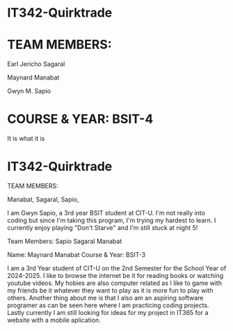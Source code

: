 
# IT342-Quirktrade

# TEAM MEMBERS:

 Earl Jericho Sagaral
 
 Maynard Manabat
 
 Gwyn M. Sapio

# COURSE & YEAR: BSIT-4

 It is what it is 

# IT342-Quirktrade

TEAM MEMBERS:

Manabat, 
Sagaral,
Sapio,

I am Gwyn Sapio, a 3rd year BSIT student at CIT-U.
I'm not really into coding but since I'm taking this program, I'm trying my hardest to learn.
I currently enjoy playing "Don't Starve" and I'm still stuck at night 5!

Team Members:
Sapio
Sagaral
Manabat

Name: Maynard Manabat
Course & Year: BSIT-3

I am a 3rd Year student of CIT-U on the 2nd Semester for the School Year of 2024-2025. I like to browse the internet be it for reading books or watching youtube videos. My hobies are also computer related as I like to game with my friends be it whatever they want to play as it is more fun to play with others. Another thing about me is that I also am an aspiring software programer as can be seen here where I am practicing coding projects. Lastly currently I am still looking for ideas for my project in IT365 for a website with a mobile aplication.



